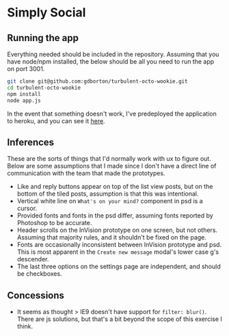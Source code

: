 # Simply Social

## Running the app

Everything needed should be included in the repository.  Assuming that you have node/npm installed, the below should be all you need to run the app on port 3001.

```bash
git clone git@github.com:gdborton/turbulent-octo-wookie.git
cd turbulent-octo-wookie
npm install
node app.js
```

In the event that something doesn't work, I've predeployed the application to heroku, and you can see it [here](https://simplysocial-gary.herokuapp.com/#/).

## Inferences

These are the sorts of things that I'd normally work with ux to figure out.  Below are some assumptions that I made since I don't have a direct line of communication with the team that made the prototypes.

 - Like and reply buttons appear on top of the list view posts, but on the bottom of the tiled posts, assumption is that this was intentional.
 - Vertical white line on `What's on your mind?` component in psd is a cursor.
 - Provided fonts and fonts in the psd differ, assuming fonts reported by Photoshop to be accurate.
 - Header scrolls on the InVision prototype on one screen, but not others. Assuming that majority rules, and it shouldn't be fixed on the page.
 - Fonts are occasionally inconsistent between InVision prototype and psd.  This is most apparent in the `Create new message` modal's lower case g's descender.
 - The last three options on the settings page are independent, and should be checkboxes.

## Concessions
 - It seems as thought > IE9 doesn't have support for `filter: blur()`.  There are js solutions, but that's a bit beyond the scope of this exercise I think.

